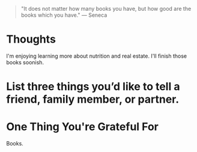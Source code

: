 
> \"It does not matter how many books you have, but how good are the books which you have.\" — Seneca

# Thoughts
I'm enjoying learning more about nutrition and real estate. I'll finish those books soonish.

# List three things you’d like to tell a friend, family member, or partner.

# One Thing You're Grateful For
Books.

